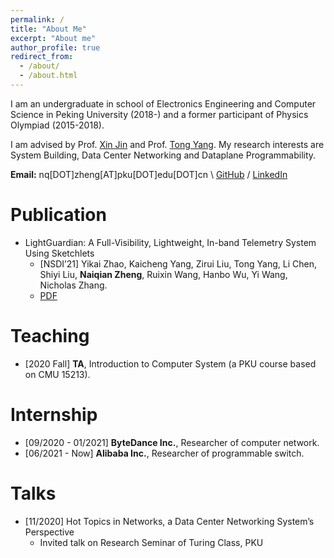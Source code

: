 ```yaml
---
permalink: /
title: "About Me"
excerpt: "About me"
author_profile: true
redirect_from: 
  - /about/
  - /about.html
---
```

I am an undergraduate in school of Electronics Engineering and Computer Science in Peking University (2018-) and a former participant of Physics Olympiad (2015-2018). 

I am advised by Prof. [Xin Jin](https://xinjin.github.io/) and Prof. [Tong Yang](https://yangtonghome.github.io/). My research interests are System Building, Data Center Networking and Dataplane Programmability.

**Email:** nq[DOT]zheng[AT]pku[DOT]edu[DOT]cn \\
[GitHub](https://github.com/NaturezzZ)
 / [LinkedIn](https://www.linkedin.com/in/naiqian-zheng-05b36b1a5/)

Publication
======
- LightGuardian: A Full-Visibility, Lightweight, In-band Telemetry System Using Sketchlets
  - [NSDI’21] Yikai Zhao, Kaicheng Yang, Zirui Liu, Tong Yang, Li Chen, Shiyi Liu, **Naiqian Zheng**, Ruixin Wang, Hanbo Wu, Yi Wang, Nicholas Zhang.
  - [PDF](https://zhengnq.com/files/NSDI21-LightGuardian.pdf)

Teaching
======
- [2020 Fall] **TA**, Introduction to Computer System (a PKU course based on CMU 15213).

Internship
======
- [09/2020 - 01/2021] **ByteDance Inc.**, Researcher of computer network.
- [06/2021 - Now] **Alibaba Inc.**, Researcher of programmable switch.

Talks
======
- [11/2020] Hot Topics in Networks, a Data Center Networking System’s Perspective
  - Invited talk on Research Seminar of Turing Class, PKU

